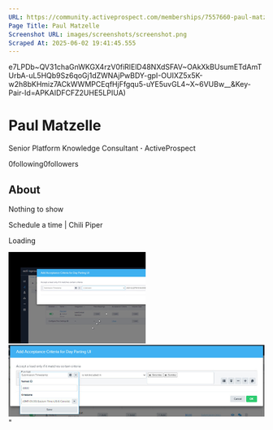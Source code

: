 ```yaml
---
URL: https://community.activeprospect.com/memberships/7557660-paul-matzelle
Page Title: Paul Matzelle
Screenshot URL: images/screenshots/screenshot.png
Scraped At: 2025-06-02 19:41:45.555
---
```

e7LPDb~QV31chaGnWKGX4rzV0fiRlElD48NXdSFAV~OAkXkBUsumETdAmTUrbA-uL5HQb9Sz6qoGj1dZWNAjPwBDY-gpI-OUIXZ5x5K-w2h8bKHmiz7ACkWWMPCEqfHjFfgqu5-uYE5uvGL4~X~6VUBw__&Key-Pair-Id=APKAIDFCFZ2UHE5LPIUA)

# Paul Matzelle

Senior Platform Knowledge Consultant **·** ActiveProspect

0following0followers

## About

Nothing to show

Schedule a time \| Chili Piper

Loading

![](images/image-1.png)![](images/image-2.png)"
